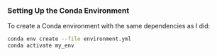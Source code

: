 ### Setting Up the Conda Environment

To create a Conda environment with the same dependencies as I did:

```bash
conda env create --file environment.yml
conda activate my_env
